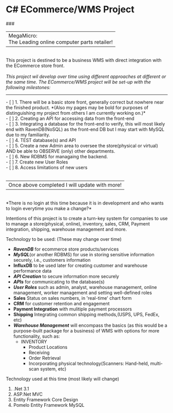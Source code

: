# C# ECommerce/WMS Project
###<table><tr><td> MegaMicro: <br>The Leading online computer parts retailer!</td></tr></table>
<br>
This project is destined to be a business WMS with direct integration with the ECommerce store front.
<br><br>
*This project wil develop over time using different approaches at different or the same time. The ECommerce/WMS project will be set-up with the following milestones:*
<hr>
- [ ] 1. There will be a basic store front, generally correct but nowhere near the finished product. *(Also my pages may be bold for purposes of distinguishing my project from others I am currently working on.)* 
<br>
- [ ] 2. Creating an API for accessing data from the front-end
<br>
- [ ] 3. Integrating a database for the front-end to verify, this will most likely end with RavenDB(NoSQL) as the front-end DB but I may start with MySQL due to my familiarity.
<br>
- [ ] 4. TEST database(s) and API
<br>
- [ ] 5. Create a new Admin area to oversee the store(physical or virtual) AND be able to OBSERVE (only) other departments.
<br>
- [ ] 6. New RDBMS for managaing the backend.
<br>
- [ ] 7. Create new User Roles
<br>
- [ ] 8. Access limitations of new users
<br>
<br>
<table><tr><td>Once above completed I will update with more!</td></tr></table>
<br>
*There is no login at this time because it is in development and who wants to login everytime you make a change?*

Intentions of this project is to create a turn-key system for companies to use to manage a store(physical, online), inventory, sales, CRM, Payment integration, shipping, warehouse management and more. 

Technology to be used: (These may change over time)
- ***RavenDB*** for ecommerce store products/services
- ***MySQL***(or another RDBMS) for use in storing sensitive information securely, i.e., customers information
- **InfluxDB** to be used later for creating customer and warehouse performance data
- ***API Creation*** to secure information more securely
- ***APIs*** for communicating to the database(s)
- ***User Roles*** such as admin, analyst, warehouse management, online management, worker management and setting well-defined roles
- **Sales** Status on sales numbers, in 'real-time' chart form
- **CRM** for customer retention and engagement
- **Payment Integration** with mulitiple payment processors
- **Shipping** Integrating common shipping methods,(USPS, UPS, FedEx, etc)
- ***Warehouse Management*** will encompass the basics (as this would be a purpose-built package for a business) of WMS with options for more functionality, such as:
    - INVENTORY
        - Product Locations
        - Receiving
        - Order Retrieval
        - Incorporating physical technology(Scanners: Hand-held, multi-scan system, etc)


Technology used at this time (most likely will change)
1. .Net 3.1
2. ASP.Net MVC
3. Entity Framework Core Design
4. Pomelo Entity Framework MySQL